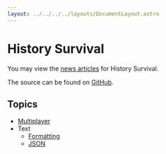 ```yaml
---
layout: ../../../../layouts/DocumentLayout.astro
---
```


# History Survival

You may view the [news articles](/news) for History Survival.

The source can be found on [GitHub](https://github.com/ajh123-development/HistorySurvival).

## Topics
* [Multiplayer](/History_Survival/Multiplayer/)
* Text
    * [Formatting](/History_Survival/Text/Formatting/)
    * [JSON](/History_Survival/Text/Json/)